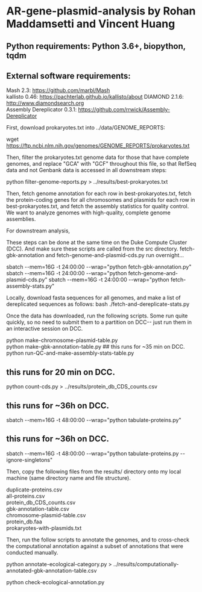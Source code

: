 # AR-gene-plasmid-analysis by Rohan Maddamsetti and Vincent Huang

## Python requirements: Python 3.6+, biopython, tqdm

## External software requirements:
Mash 2.3: https://github.com/marbl/Mash  
kallisto 0.46: https://pachterlab.github.io/kallisto/about
DIAMOND 2.1.6: http://www.diamondsearch.org  
Assembly Dereplicator 0.3.1: https://github.com/rrwick/Assembly-Dereplicator  

First, download prokaryotes.txt into ../data/GENOME_REPORTS:

wget https://ftp.ncbi.nlm.nih.gov/genomes/GENOME_REPORTS/prokaryotes.txt

Then, filter the prokaryotes.txt genome data for those that have complete genomes,
and replace "GCA" with "GCF" throughout this file, so that RefSeq data and not Genbank data
is accessed in all downstream steps:

python filter-genome-reports.py > ../results/best-prokaryotes.txt

Then, fetch genome annotation for each row in best-prokaryotes.txt,
fetch the protein-coding genes for all chromosomes and plasmids for
each row in best-prokaryotes.txt,
and fetch the assembly statistics for quality control.
We want to analyze genomes with high-quality, complete genome assemblies.

For downstream analysis,

These steps can be done at the same time on the Duke Compute Cluster (DCC).
And make sure these scripts are called from the src directory.
fetch-gbk-annotation and fetch-genome-and-plasmid-cds.py run overnight...

sbatch --mem=16G -t 24:00:00 --wrap="python fetch-gbk-annotation.py" 
sbatch --mem=16G -t 24:00:00 --wrap="python fetch-genome-and-plasmid-cds.py"
sbatch --mem=16G -t 24:00:00 --wrap="python fetch-assembly-stats.py"

Locally, download fasta sequences for all genomes, and make a list of dereplicated
sequences as follows:
bash ./fetch-and-dereplicate-stats.py

Once the data has downloaded, run the following scripts. Some run
quite quickly, so no need to submit them to a partition on DCC--
just run them in an interactive session on DCC.

python make-chromosome-plasmid-table.py  
python make-gbk-annotation-table.py ## this runs for ~35 min on DCC.
python run-QC-and-make-assembly-stats-table.py

## this runs for 20 min on DCC. 
python count-cds.py > ../results/protein_db_CDS_counts.csv

## this runs for ~36h on DCC.
sbatch --mem=16G -t 48:00:00 --wrap="python tabulate-proteins.py" 

## this runs for ~36h on DCC.
sbatch --mem=16G -t 48:00:00 --wrap="python tabulate-proteins.py --ignore-singletons"

Then, copy the following files from the results/
directory onto my local machine (same directory name and file structure).

duplicate-proteins.csv  
all-proteins.csv  
protein_db_CDS_counts.csv  
gbk-annotation-table.csv  
chromosome-plasmid-table.csv  
protein_db.faa  
prokaryotes-with-plasmids.txt  

Then, run the follow scripts to annotate the genomes, and to cross-check
the computational annotation against a subset of annotations that were conducted manually.

python annotate-ecological-category.py > ../results/computationally-annotated-gbk-annotation-table.csv  

python check-ecological-annotation.py  

